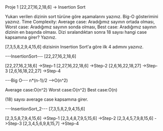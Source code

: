 Proje 1
[22,27,16,2,18,6] -> Insertion Sort

Yukarı verilen dizinin sort türüne göre aşamalarını yazınız.
Big-O gösterimini yazınız.
Time Complexity: 
Average case: Aradığımız sayının ortada olması,
Worst case: Aradığımız sayının sonda olması, 
Best case: Aradığımız sayının dizinin en başında olması.
Dizi sıralandıktan sonra 18 sayısı hangi case kapsamına girer? Yazınız.


[7,3,5,8,2,9,4,15,6] dizisinin Insertion Sort'a göre ilk 4 adımını yazınız.
 
  ---InsertionSort---
[22,27,16,2,18,6]

[22,27,16,2,18,6] ->Step-1
[2,27,16,22,18,6] ->Step-2
[2,6,16,22,18,27] ->Step-3
[2,6,16,18,22,27] ->Step-4

---Big O---
n*(n-1)/2    -->O(n^2)

Average case:O(n^2)
Worst case:O(n^2)
Best case:O(n)

(18) sayısı average case kapsamına girer.

  ---InsertionSort_2---
[7,3,5,8,2,9,4,15,6]

[2,3,5,8,7,9,4,15,6] ->Step-1
[2,3,4,8,7,9,5,15,6] ->Step-2
[2,3,4,5,7,9,8,15,6] ->Step-3
[2,3,4,5,6,9,8,15,7] ->Step-4